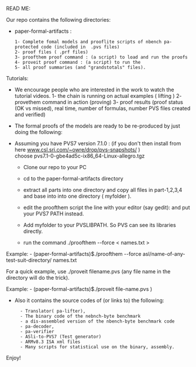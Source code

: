 READ ME:

Our repo contains the following directories: 

- paper-formal-artifacts :

      1- Complete fomal models and prooflite scripts of nbench pa-protected code (included in  .pvs files)
      2- proof files ( .prf files)
      3- proofthem proof command : (a script) to load and run the proofs
      4- proveit proof command : (a script) to run the 
      5- all proof summaries (and "grandstotals" files).

Tutorials:

- We encourage people who are interested in the work to watch the tutorial videos.
     1- the chain is running on actual examples ( lifting ) 
     2- provethem command in action (proving)
     3- proof results (proof status (OK vs missed), real time, number of formulas, number PVS files created and verified)

- The formal proofs of the models are ready to be re-produced by just doing the following: 

- Assuming you have PVS7 version 7.1.0 : 
  (if you don't then install from here www.csl.sri.com/~owre/drop/pvs-snapshots/  )  
      choose pvs7.1-0-gbe4ad5c-ix86_64-Linux-allegro.tgz 

     - Clone our repo to your PC 
     - cd to the paper-formal-artifacts directory
     - extract all parts into one directory and copy all files in part-1,2,3,4 and base into into one directory ( myfolder ).  
     - edit the proofthem script the line with your editor (say gedit):
          and put your PVS7 PATH instead. 
     - Add myfolder to your PVSLIBPATH. So PVS can see its libraries directly.       
                  
     - run the command ./proofthem --force <  names.txt  > 

 Example: 
     - (paper-formal-artifacts)$./proofthem --force asl/name-of-any-test-suit-directory/ names.txt
          
For a quick example, use ./proveit filename.pvs (any file name in the directory will do the trick).
 
 Example:
     - (paper-formal-artifacts)$./proveit file-name.pvs )

                           
- Also it contains the source codes of (or links to) the following:

        - Translator( pa-lifter),
        - The binary code of the nebnch-byte benchmark
        - a dis-assembled version of the nbench-byte benchmark code
        - pa-decoder, 
        - pa-verifier
        - ASli-to-PVS7 (Test generator)
        - ARMv8.3 ISA xml files 
        - Many scripts for statistical use on the binary, assembly.
 
 Enjoy! 

